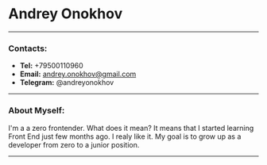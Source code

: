 # Andrey Onokhov
---
### Contacts:

* **Tel:** +79500110960
* **Email:** andrey.onokhov@gmail.com
* **Telegram:** @andreyonokhov
***
### About Myself:
I'm a a zero frontender. What does it mean? It means that I started learning Front End just few months ago. I realy like it. My goal is to grow up as a developer from zero to a junior position. 
***


